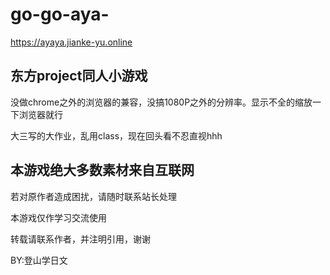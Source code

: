 # go-go-aya-
https://ayaya.jianke-yu.online

## 东方project同人小游戏

没做chrome之外的浏览器的兼容，没搞1080P之外的分辨率。显示不全的缩放一下浏览器就行

大三写的大作业，乱用class，现在回头看不忍直视hhh

## 本游戏绝大多数素材来自互联网

若对原作者造成困扰，请随时联系站长处理

本游戏仅作学习交流使用

转载请联系作者，并注明引用，谢谢

BY:登山学日文
